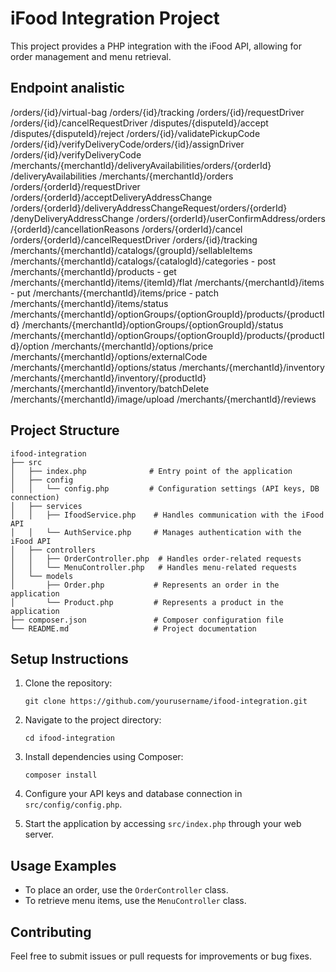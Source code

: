 # iFood Integration Project

This project provides a PHP integration with the iFood API, allowing for order management and menu retrieval.

## Endpoint analistic

​/orders​/{id}​/virtual-bag
/orders/{id}/tracking
/orders/{id}/requestDriver
/orders/{id}/cancelRequestDriver
/disputes/{disputeId}/accept
/disputes/{disputeId}/reject
/orders/{id}/validatePickupCode
/orders/{id}/verifyDeliveryCode
​/orders​/{id}​/assignDriver
/orders/{id}/verifyDeliveryCode
/merchants/{merchantId}/deliveryAvailabilities
​/orders​/{orderId}​/deliveryAvailabilities
/merchants/{merchantId}/orders
/orders/{orderId}/requestDriver
/orders/{orderId}/acceptDeliveryAddressChange
/orders/{orderId}/deliveryAddressChangeRequest
​/orders​/{orderId}​/denyDeliveryAddressChange
/orders/{orderId}/userConfirmAddress
​/orders​/{orderId}​/cancellationReasons
/orders/{orderId}/cancel
/orders/{orderId}/cancelRequestDriver
/orders/{id}/tracking
/merchants/{merchantId}/catalogs/{groupId}/sellableItems
/merchants/{merchantId}/catalogs/{catalogId}/categories - post
/merchants/{merchantId}/products - get
/merchants/{merchantId}/items/{itemId}/flat
/merchants/{merchantId}/items - put
/merchants/{merchantId}/items/price - patch
/merchants/{merchantId}/items/status
/merchants/{merchantId}/optionGroups/{optionGroupId}/products/{productId}
/merchants/{merchantId}/optionGroups/{optionGroupId}/status
/merchants/{merchantId}/optionGroups/{optionGroupId}/products/{productId}/option
/merchants/{merchantId}/options/price
/merchants/{merchantId}/options/externalCode
/merchants/{merchantId}/options/status
/merchants/{merchantId}/inventory
/merchants/{merchantId}/inventory/{productId}
/merchants/{merchantId}/inventory/batchDelete
/merchants/{merchantId}/image/upload
/merchants/{merchantId}/reviews


## Project Structure

```
ifood-integration
├── src
│   ├── index.php              # Entry point of the application
│   ├── config
│   │   └── config.php         # Configuration settings (API keys, DB connection)
│   ├── services
│   │   ├── IfoodService.php    # Handles communication with the iFood API
│   │   └── AuthService.php     # Manages authentication with the iFood API
│   ├── controllers
│   │   ├── OrderController.php  # Handles order-related requests
│   │   └── MenuController.php   # Handles menu-related requests
│   └── models
│       ├── Order.php           # Represents an order in the application
│       └── Product.php         # Represents a product in the application
├── composer.json               # Composer configuration file
└── README.md                   # Project documentation
```

## Setup Instructions

1. Clone the repository:
   ```
   git clone https://github.com/yourusername/ifood-integration.git
   ```

2. Navigate to the project directory:
   ```
   cd ifood-integration
   ```

3. Install dependencies using Composer:
   ```
   composer install
   ```

4. Configure your API keys and database connection in `src/config/config.php`.

5. Start the application by accessing `src/index.php` through your web server.

## Usage Examples

- To place an order, use the `OrderController` class.
- To retrieve menu items, use the `MenuController` class.

## Contributing

Feel free to submit issues or pull requests for improvements or bug fixes.